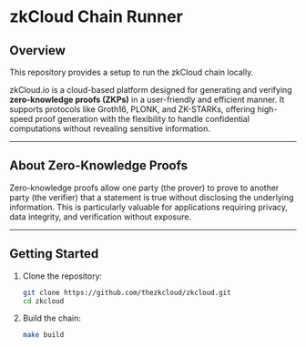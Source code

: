 # zkCloud Chain Runner

## Overview

This repository provides a setup to run the zkCloud chain locally.

zkCloud.io is a cloud-based platform designed for generating and verifying **zero-knowledge proofs (ZKPs)** in a user-friendly and efficient manner. It supports protocols like Groth16, PLONK, and ZK-STARKs, offering high-speed proof generation with the flexibility to handle confidential computations without revealing sensitive information.

---

## About Zero-Knowledge Proofs

Zero-knowledge proofs allow one party (the prover) to prove to another party (the verifier) that a statement is true without disclosing the underlying information. This is particularly valuable for applications requiring privacy, data integrity, and verification without exposure.

---

## Getting Started

1. Clone the repository:

   ```bash
   git clone https://github.com/thezkcloud/zkcloud.git
   cd zkcloud
   ```

2. Build the chain:

   ```bash
   make build
   ```
